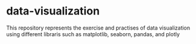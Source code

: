 # data-visualization
This repository represents the exercise and practises of data visualization using different libraris such as matplotlib, seaborn, pandas, and plotly
